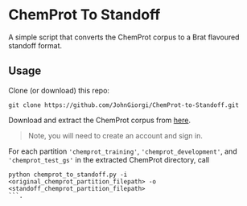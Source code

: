 # ChemProt To Standoff

A simple script that converts the ChemProt corpus to a Brat flavoured standoff format.

## Usage

Clone (or download) this repo:

```
git clone https://github.com/JohnGiorgi/ChemProt-to-Standoff.git
```

Download and extract the ChemProt corpus from [here](https://biocreative.bioinformatics.udel.edu/resources/corpora/chemprot-corpus-biocreative-vi/).

> Note, you will need to create an account and sign in.

For each partition `'chemprot_training'`, `'chemprot_development'`, and `'chemprot_test_gs'` in the extracted ChemProt directory, call

```
python chemprot_to_standoff.py -i <original_chemprot_partition_filepath> -o <standoff_chemprot_partition_filepath>
```.


